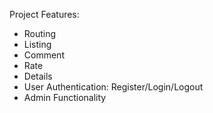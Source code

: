 Project Features:
- Routing
- Listing
- Comment
- Rate
- Details
- User Authentication: Register/Login/Logout
- Admin Functionality
